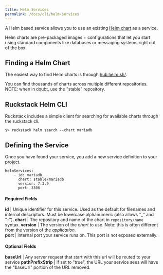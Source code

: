 ```yaml
---
title: Helm Services
permalink: /docs/cli/helm-services
---
```


A Helm based service allows you to use an existing [Helm chart](https://helm.sh/) as a service.

Helm charts are pre-packaged images + configurations that let you start using standard components like databases or messaging systems right out of the box.   

## Finding a Helm Chart

The easiest way to find Helm charts is through [hub.helm.sh/](https://hub.helm.sh/). 

You can find thousands of charts across multiple different repositories. NOTE: when in doubt, use the "stable" repository.

## Ruckstack Helm CLI

Ruckstack includes a simple client for searching for available charts through the ruckstack cli.

```
$> ruckstack helm search --chart mariadb 
```    

## Defining the Service
      
Once you have found your service, you add a new service definition to your [project](project-file).

```
helmServices:
    - id: mariadb
      chart: stable/mariadb
      version: 7.3.9
      port: 3306   
```

#### Required Fields

**id** | Unique identifier for this service. Used as the default for filenames and internal descriptors. Must be lowercase alphanumeric (also allows "_" and "-").
**chart** | The repository and name of the chart in `repository/name` syntax.
**version** | The version of the *chart* to use. Note: this is often different from the version of the *application*.   
**port** | Internal port your service runs on. This port is not exposed externally.

#### Optional Fields

**baseUrl** | Any server request that start with this url will be routed to your service
**pathPrefixStrip** | If set to "true", the URL your service sees will have the "baseUrl" portion of the URL removed.  
